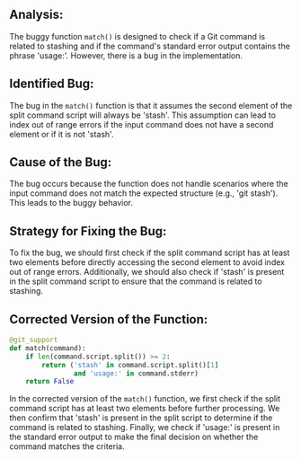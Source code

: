 ## Analysis:
The buggy function `match()` is designed to check if a Git command is related to stashing and if the command's standard error output contains the phrase 'usage:'. However, there is a bug in the implementation.

## Identified Bug:
The bug in the `match()` function is that it assumes the second element of the split command script will always be 'stash'. This assumption can lead to index out of range errors if the input command does not have a second element or if it is not 'stash'.

## Cause of the Bug:
The bug occurs because the function does not handle scenarios where the input command does not match the expected structure (e.g., 'git stash'). This leads to the buggy behavior.

## Strategy for Fixing the Bug:
To fix the bug, we should first check if the split command script has at least two elements before directly accessing the second element to avoid index out of range errors. Additionally, we should also check if 'stash' is present in the split command script to ensure that the command is related to stashing.

## Corrected Version of the Function:
```python
@git_support
def match(command):
    if len(command.script.split()) >= 2:
        return ('stash' in command.script.split()[1]
                and 'usage:' in command.stderr)
    return False
```

In the corrected version of the `match()` function, we first check if the split command script has at least two elements before further processing. We then confirm that 'stash' is present in the split script to determine if the command is related to stashing. Finally, we check if 'usage:' is present in the standard error output to make the final decision on whether the command matches the criteria.